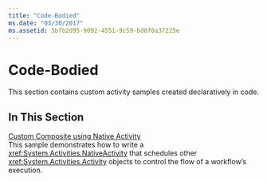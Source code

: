 ```yaml
---
title: "Code-Bodied"
ms.date: "03/30/2017"
ms.assetid: 5bfb2d95-9092-4551-9c59-bd8f0a37225e
---
```

# Code-Bodied

This section contains custom activity samples created declaratively in code.  
  
## In This Section
  
 [Custom Composite using Native Activity](custom-composite-using-native-activity.md)  
 This sample demonstrates how to write a <xref:System.Activities.NativeActivity> that schedules other <xref:System.Activities.Activity> objects to control the flow of a workflow’s execution.
